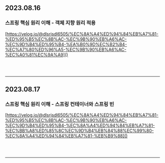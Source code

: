## 2023.08.16
### 스프링 핵심 원리 이해 - 객체 지향 원리 적용
[https://velog.io/@dlsrjsdl6505/%EC%8A%A4%ED%94%84%EB%A7%81-%ED%95%B5%EC%8B%AC-%EC%9B%90%EB%A6%AC-%EC%9D%B4%ED%95%B4-%EA%B0%9D%EC%B2%B4-%EC%A7%80%ED%96%A5-%EC%9B%90%EB%A6%AC-%EC%A0%81%EC%9A%A9]()

<br><br>
****
## 2023.08.17
### 스프링 핵심 원리 이해 - 스프링 컨테이너와 스프링 빈
[https://velog.io/@dlsrjsdl6505/%EC%8A%A4%ED%94%84%EB%A7%81-%ED%95%B5%EC%8B%AC-%EC%9B%90%EB%A6%AC-%EC%9D%B4%ED%95%B4-%EC%8A%A4%ED%94%84%EB%A7%81-%EC%BB%A8%ED%85%8C%EC%9D%B4%EB%84%88%EC%99%80-%EC%8A%A4%ED%94%84%EB%A7%81-%EB%B9%88]()

<br><br>
****
